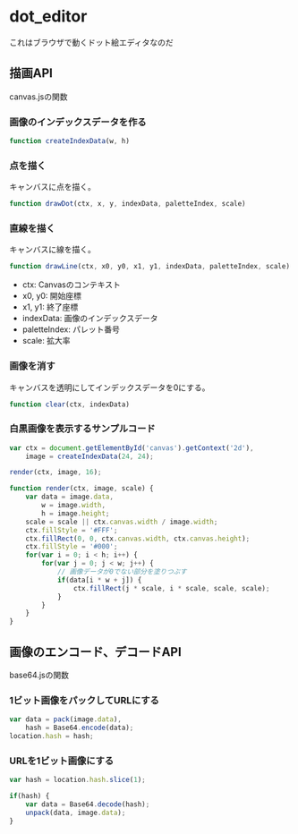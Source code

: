 dot_editor
==========

これはブラウザで動くドット絵エディタなのだ

## 描画API

canvas.jsの関数

### 画像のインデックスデータを作る

```javascript
function createIndexData(w, h)
```

### 点を描く

キャンバスに点を描く。

```javascript
function drawDot(ctx, x, y, indexData, paletteIndex, scale)
```

### 直線を描く

キャンバスに線を描く。

```javascript
function drawLine(ctx, x0, y0, x1, y1, indexData, paletteIndex, scale)
```

- ctx: Canvasのコンテキスト
- x0, y0: 開始座標
- x1, y1: 終了座標
- indexData: 画像のインデックスデータ
- paletteIndex: パレット番号
- scale: 拡大率

### 画像を消す

キャンバスを透明にしてインデックスデータを0にする。

```javascript
function clear(ctx, indexData)
```

### 白黒画像を表示するサンプルコード

```javascript
var ctx = document.getElementById('canvas').getContext('2d'),
    image = createIndexData(24, 24);

render(ctx, image, 16);

function render(ctx, image, scale) {
    var data = image.data,
        w = image.width,
        h = image.height;
    scale = scale || ctx.canvas.width / image.width;
    ctx.fillStyle = '#FFF';
    ctx.fillRect(0, 0, ctx.canvas.width, ctx.canvas.height);
    ctx.fillStyle = '#000';
    for(var i = 0; i < h; i++) {
        for(var j = 0; j < w; j++) {
            // 画像データが0でない部分を塗りつぶす
            if(data[i * w + j]) {
                ctx.fillRect(j * scale, i * scale, scale, scale);
            }
        }
    }
}
```

## 画像のエンコード、デコードAPI

base64.jsの関数

### 1ビット画像をパックしてURLにする

```javascript
var data = pack(image.data),
    hash = Base64.encode(data);
location.hash = hash;
```

### URLを1ビット画像にする

```javascript
var hash = location.hash.slice(1);

if(hash) {
    var data = Base64.decode(hash);
    unpack(data, image.data);
}
```
